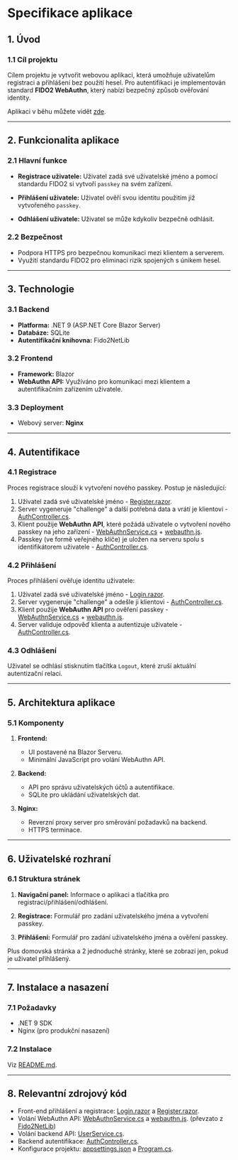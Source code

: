 # **Specifikace aplikace**

## **1. Úvod**

### **1.1 Cíl projektu**

Cílem projektu je vytvořit webovou aplikaci, která umožňuje uživatelům registraci a přihlášení bez použití hesel. Pro autentifikaci je implementován standard **FIDO2 WebAuthn**, který nabízí bezpečný způsob ověřování identity.

Aplikaci v běhu můžete vidět [zde](https://franekj.bridge.cz/).

---

## **2. Funkcionalita aplikace**

### **2.1 Hlavní funkce**

- **Registrace uživatele:**
  Uživatel zadá své uživatelské jméno a pomocí standardu FIDO2 si vytvoří `passkey` na svém zařízení.

- **Přihlášení uživatele:**
  Uživatel ověří svou identitu použitím již vytvořeného `passkey`.

- **Odhlášení uživatele:**
  Uživatel se může kdykoliv bezpečně odhlásit.

### **2.2 Bezpečnost**

- Podpora HTTPS pro bezpečnou komunikaci mezi klientem a serverem.
- Využití standardu FIDO2 pro eliminaci rizik spojených s únikem hesel.

---

## **3. Technologie**

### **3.1 Backend**

- **Platforma:** .NET 9 (ASP.NET Core Blazor Server)
- **Databáze:** SQLite
- **Autentifikační knihovna:** Fido2NetLib

### **3.2 Frontend**

- **Framework:** Blazor
- **WebAuthn API:** Využíváno pro komunikaci mezi klientem a autentifikačním zařízením uživatele.

### **3.3 Deployment**

- Webový server: **Nginx**

---

## **4. Autentifikace**

### **4.1 Registrace**

Proces registrace slouží k vytvoření nového passkey. Postup je následující:

1. Uživatel zadá své uživatelské jméno - [Register.razor](Components\Pages\Register.razor).
2. Server vygeneruje "challenge" a další potřebná data a vrátí je klientovi - [AuthController.cs](Controllers\AuthController.cs).
3. Klient použije **WebAuthn API**, které požádá uživatele o vytvoření nového passkey na jeho zařízení - [WebAuthnService.cs](Services\WebAuthnService.cs) + [webauthn.js](wwwroot\js\webauthn.js).
4. Passkey (ve formě veřejného klíče) je uložen na serveru spolu s identifikátorem uživatele - [AuthController.cs](Controllers\AuthController.cs).

### **4.2 Přihlášení**

Proces přihlášení ověřuje identitu uživatele:

1. Uživatel zadá své uživatelské jméno - [Login.razor](Components\Pages\Login.razor).
2. Server vygeneruje "challenge" a odešle ji klientovi - [AuthController.cs](Controllers\AuthController.cs).
3. Klient použije **WebAuthn API** pro ověření passkey - [WebAuthnService.cs](Services\WebAuthnService.cs) + [webauthn.js](wwwroot\js\webauthn.js).
4. Server validuje odpověď klienta a autentizuje uživatele - [AuthController.cs](Controllers\AuthController.cs).

### **4.3 Odhlášení**

Uživatel se odhlásí stisknutím tlačítka `Logout`, které zruší aktuální autentizační relaci.

---

## **5. Architektura aplikace**

### **5.1 Komponenty**

1. **Frontend:**
   - UI postavené na Blazor Serveru.
   - Minimální JavaScript pro volání WebAuthn API.

2. **Backend:**
   - API pro správu uživatelských účtů a autentifikace.
   - SQLite pro ukládání uživatelských dat.

3. **Nginx:**
   - Reverzní proxy server pro směrování požadavků na backend.
   - HTTPS terminace.

---

## **6. Uživatelské rozhraní**

### **6.1 Struktura stránek**

1. **Navigační panel:**
   Informace o aplikaci a tlačítka pro registraci/přihlášení/odhlášení.

2. **Registrace:**
   Formulář pro zadání uživatelského jména a vytvoření passkey.

3. **Přihlášení:**
   Formulář pro zadání uživatelského jména a ověření passkey.

Plus domovská stránka a 2 jednoduché stránky, které se zobrazí jen, pokud je uživatel přihlášený.

---

## **7. Instalace a nasazení**

### **7.1 Požadavky**

- .NET 9 SDK
- Nginx (pro produkční nasazení)

### **7.2 Instalace**

Viz [README.md](README.md#running-the-application).

---

## **8. Relevantní zdrojový kód**

- Front-end přihlášení a registrace: [Login.razor](Components\Pages\Login.razor) a [Register.razor](Components\Pages\Register.razor).
- Volání WebAuthn API: [WebAuthnService.cs](Services\WebAuthnService.cs) a [webauthn.js](wwwroot\js\webauthn.js). (převzato z [Fido2NetLib](https://github.com/passwordless-lib/fido2-net-lib))
- Volání backend API: [UserService.cs](Services\AuthnService.cs).
- Backend autentifikace: [AuthController.cs](Controllers\AuthController.cs).
- Konfigurace projektu: [appsettings.json](appsettings.json) a [Program.cs](Program.cs).
